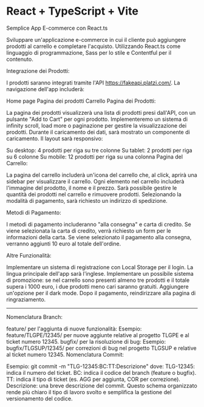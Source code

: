 # React + TypeScript + Vite


Semplice App E-commerce con React.ts

Sviluppare un'applicazione e-commerce in cui il cliente può aggiungere prodotti al carrello e completare l'acquisto. Utilizzando React.ts come linguaggio di programmazione, Sass per lo stile e Contentful per il contenuto.

Integrazione dei Prodotti:

I prodotti saranno integrati tramite l'API https://fakeapi.platzi.com/. La navigazione dell'app includerà:

Home page
Pagina dei prodotti
Carrello
Pagina dei Prodotti:

La pagina dei prodotti visualizzerà una lista di prodotti presi dall'API, con un pulsante "Add to Cart" per ogni prodotto. Implementeremo un sistema di infinity scroll, load more o paginazione per gestire la visualizzazione dei prodotti. Durante il caricamento dei dati, sarà mostrato un componente di caricamento. Il layout sarà responsivo:

Su desktop: 4 prodotti per riga su tre colonne
Su tablet: 2 prodotti per riga su 6 colonne
Su mobile: 12 prodotti per riga su una colonna
Pagina del Carrello:

La pagina del carrello includerà un'icona del carrello che, al click, aprirà una sidebar per visualizzare il carrello. Ogni elemento nel carrello includerà l'immagine del prodotto, il nome e il prezzo. Sarà possibile gestire le quantità dei prodotti nel carrello e rimuovere prodotti. Selezionando la modalità di pagamento, sarà richiesto un indirizzo di spedizione.

Metodi di Pagamento:

I metodi di pagamento includeranno "alla consegna" e carta di credito. Se viene selezionata la carta di credito, verrà richiesto un form per le informazioni della carta. Se viene selezionato il pagamento alla consegna, verranno aggiunti 10 euro al totale dell'ordine.

Altre Funzionalità:

Implementare un sistema di registrazione con Local Storage per il login.
La lingua principale dell'app sarà l'inglese.
Implementare un possibile sistema di promozione: se nel carrello sono presenti almeno tre prodotti e il totale supera i 1000 euro, i due prodotti meno cari saranno gratuiti.
Aggiungere un'opzione per il dark mode.
Dopo il pagamento, reindirizzare alla pagina di ringraziamento.


*****
Nomenclatura Branch:

feature/ per l'aggiunta di nuove funzionalità:
Esempio: feature/TLGPE/12345/ per nuove aggiunte relative al progetto TLGPE e al ticket numero 12345.
bugfix/ per la risoluzione di bug:
Esempio: bugfix/TLGSUP/12345/ per correzioni di bug nel progetto TLGSUP e relative al ticket numero 12345.
Nomenclatura Commit:

Esempio: git commit -m "TLG-12345:BC:TT:Descrizione" dove:
TLG-12345: indica il numero del ticket.
BC: indica il codice del branch (feature o bugfix).
TT: indica il tipo di ticket (es. AGG per aggiunta, COR per correzione).
Descrizione: una breve descrizione del commit.
Questo schema organizzato rende più chiaro il tipo di lavoro svolto e semplifica la gestione del versionamento del codice.


